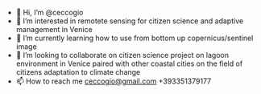 - 👋 Hi, I’m @ceccogio
- 👀 I’m interested in remotete sensing for citizen science and adaptive management in Venice
- 🌱 I’m currently learning how to use from bottom up copernicus/sentinel image
- 💞️ I’m looking to collaborate on citizen science project on lagoon environment in Venice paired with other coastal cities on the field of citizens adaptation to climate change
- 📫 How to reach me ceccogio@gmail.com +393351379177

<!---
ceccogio/ceccogio is a ✨ special ✨ repository because its `README.md` (this file) appears on your GitHub profile.
You can click the Preview link to take a look at your changes.
--->
